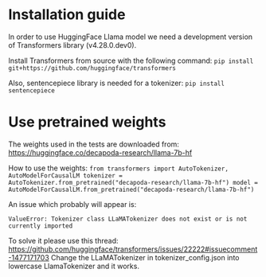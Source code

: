# Installation guide

In order to use HuggingFace Llama model we need a development version of Transformers library (v4.28.0.dev0).

Install Transformers from source with the following command:
    `pip install git+https://github.com/huggingface/transformers`

Also, sentencepiece library is needed for a tokenizer: `pip install sentencepiece`

# Use pretrained weights

The weights used in the tests are downloaded from: https://huggingface.co/decapoda-research/llama-7b-hf

How to use the weights:
    ```
    from transformers import AutoTokenizer, AutoModelForCausalLM
    tokenizer = AutoTokenizer.from_pretrained("decapoda-research/llama-7b-hf")
    model = AutoModelForCausalLM.from_pretrained("decapoda-research/llama-7b-hf")
    ```

An issue which probably will appear is:

`ValueError: Tokenizer class LLaMATokenizer does not exist or is not currently imported`

To solve it please use this thread: https://github.com/huggingface/transformers/issues/22222#issuecomment-1477171703
Change the LLaMATokenizer in tokenizer_config.json into lowercase LlamaTokenizer and it works.
